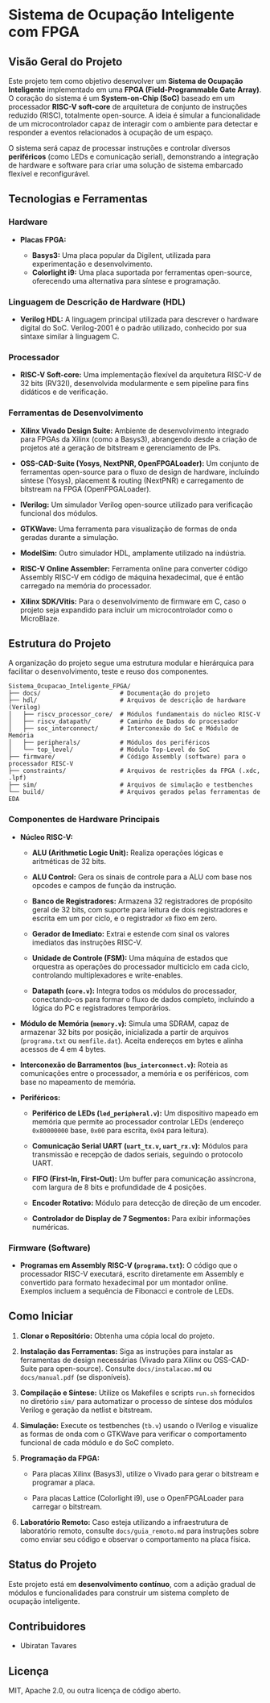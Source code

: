 # Sistema de Ocupação Inteligente com FPGA

## Visão Geral do Projeto

Este projeto tem como objetivo desenvolver um **Sistema de Ocupação Inteligente** implementado em uma **FPGA (Field-Programmable Gate Array)**. O coração do sistema é um **System-on-Chip (SoC)** baseado em um processador **RISC-V soft-core** de arquitetura de conjunto de instruções reduzido (RISC), totalmente open-source. A ideia é simular a funcionalidade de um microcontrolador capaz de interagir com o ambiente para detectar e responder a eventos relacionados à ocupação de um espaço.

O sistema será capaz de processar instruções e controlar diversos **periféricos** (como LEDs e comunicação serial), demonstrando a integração de hardware e software para criar uma solução de sistema embarcado flexível e reconfigurável.

## Tecnologias e Ferramentas

### Hardware

*   **Placas FPGA:**

    *   **Basys3:** Uma placa popular da Digilent, utilizada para experimentação e desenvolvimento.
    *   **Colorlight i9:** Uma placa suportada por ferramentas open-source, oferecendo uma alternativa para síntese e programação.

### Linguagem de Descrição de Hardware (HDL)

*   **Verilog HDL:** A linguagem principal utilizada para descrever o hardware digital do SoC. Verilog-2001 é o padrão utilizado, conhecido por sua sintaxe similar à linguagem C.

### Processador

*   **RISC-V Soft-core:** Uma implementação flexível da arquitetura RISC-V de 32 bits (RV32I), desenvolvida modularmente e sem pipeline para fins didáticos e de verificação.

### Ferramentas de Desenvolvimento

*   **Xilinx Vivado Design Suite:** Ambiente de desenvolvimento integrado para FPGAs da Xilinx (como a Basys3), abrangendo desde a criação de projetos até a geração de bitstream e gerenciamento de IPs.

*   **OSS-CAD-Suite (Yosys, NextPNR, OpenFPGALoader):** Um conjunto de ferramentas open-source para o fluxo de design de hardware, incluindo síntese (Yosys), placement & routing (NextPNR) e carregamento de bitstream na FPGA (OpenFPGALoader).

*   **IVerilog:** Um simulador Verilog open-source utilizado para verificação funcional dos módulos.

*   **GTKWave:** Uma ferramenta para visualização de formas de onda geradas durante a simulação.

*   **ModelSim:** Outro simulador HDL, amplamente utilizado na indústria.

*   **RISC-V Online Assembler:** Ferramenta online para converter código Assembly RISC-V em código de máquina hexadecimal, que é então carregado na memória do processador.

*   **Xilinx SDK/Vitis:** Para o desenvolvimento de firmware em C, caso o projeto seja expandido para incluir um microcontrolador como o MicroBlaze.

## Estrutura do Projeto

A organização do projeto segue uma estrutura modular e hierárquica para facilitar o desenvolvimento, teste e reuso dos componentes.

```
Sistema_Ocupacao_Inteligente_FPGA/
├── docs/                      # Documentação do projeto
├── hdl/                       # Arquivos de descrição de hardware (Verilog)
│   ├── riscv_processor_core/  # Módulos fundamentais do núcleo RISC-V
│   ├── riscv_datapath/        # Caminho de Dados do processador
│   ├── soc_interconnect/      # Interconexão do SoC e Módulo de Memória
│   ├── peripherals/           # Módulos dos periféricos
│   └── top_level/             # Módulo Top-Level do SoC
├── firmware/                  # Código Assembly (software) para o processador RISC-V
├── constraints/               # Arquivos de restrições da FPGA (.xdc, .lpf)
├── sim/                       # Arquivos de simulação e testbenches
└── build/                     # Arquivos gerados pelas ferramentas de EDA
```

### Componentes de Hardware Principais

*   **Núcleo RISC-V:**

    *   **ALU (Arithmetic Logic Unit):** Realiza operações lógicas e aritméticas de 32 bits.

    *   **ALU Control:** Gera os sinais de controle para a ALU com base nos opcodes e campos de função da instrução.

    *   **Banco de Registradores:** Armazena 32 registradores de propósito geral de 32 bits, com suporte para leitura de dois registradores e escrita em um por ciclo, e o registrador `x0` fixo em zero.

    *   **Gerador de Imediato:** Extrai e estende com sinal os valores imediatos das instruções RISC-V.

    *   **Unidade de Controle (FSM):** Uma máquina de estados que orquestra as operações do processador multiciclo em cada ciclo, controlando multiplexadores e write-enables.

    *   **Datapath (`core.v`):** Integra todos os módulos do processador, conectando-os para formar o fluxo de dados completo, incluindo a lógica do PC e registradores temporários.

*   **Módulo de Memória (`memory.v`):** Simula uma SDRAM, capaz de armazenar 32 bits por posição, inicializada a partir de arquivos (`programa.txt` ou `memfile.dat`). Aceita endereços em bytes e alinha acessos de 4 em 4 bytes.

*   **Interconexão de Barramentos (`bus_interconnect.v`):** Roteia as comunicações entre o processador, a memória e os periféricos, com base no mapeamento de memória.

*   **Periféricos:**

    *   **Periférico de LEDs (`led_peripheral.v`):** Um dispositivo mapeado em memória que permite ao processador controlar LEDs (endereço `0x80000000` base, `0x00` para escrita, `0x04` para leitura).

    *   **Comunicação Serial UART (`uart_tx.v`, `uart_rx.v`):** Módulos para transmissão e recepção de dados seriais, seguindo o protocolo UART.

    *   **FIFO (First-In, First-Out):** Um buffer para comunicação assíncrona, com largura de 8 bits e profundidade de 4 posições.

    *   **Encoder Rotativo:** Módulo para detecção de direção de um encoder.

    *   **Controlador de Display de 7 Segmentos:** Para exibir informações numéricas.

### Firmware (Software)

*   **Programas em Assembly RISC-V (`programa.txt`):** O código que o processador RISC-V executará, escrito diretamente em Assembly e convertido para formato hexadecimal por um montador online. Exemplos incluem a sequência de Fibonacci e controle de LEDs.

## Como Iniciar

1.  **Clonar o Repositório:** Obtenha uma cópia local do projeto.

2.  **Instalação das Ferramentas:** Siga as instruções para instalar as ferramentas de design necessárias (Vivado para Xilinx ou OSS-CAD-Suite para open-source). Consulte `docs/instalacao.md` ou `docs/manual.pdf` (se disponíveis).


3.  **Compilação e Síntese:** Utilize os Makefiles e scripts `run.sh` fornecidos no diretório `sim/` para automatizar o processo de síntese dos módulos Verilog e geração da netlist e bitstream.

4.  **Simulação:** Execute os testbenches (`tb.v`) usando o IVerilog e visualize as formas de onda com o GTKWave para verificar o comportamento funcional de cada módulo e do SoC completo.

5.  **Programação da FPGA:**

    *   Para placas Xilinx (Basys3), utilize o Vivado para gerar o bitstream e programar a placa.

    *   Para placas Lattice (Colorlight i9), use o OpenFPGALoader para carregar o bitstream.

6.  **Laboratório Remoto:** Caso esteja utilizando a infraestrutura de laboratório remoto, consulte `docs/guia_remoto.md` para instruções sobre como enviar seu código e observar o comportamento na placa física.

## Status do Projeto

Este projeto está em **desenvolvimento contínuo**, com a adição gradual de módulos e funcionalidades para construir um sistema completo de ocupação inteligente.

## Contribuidores

* Ubiratan Tavares

## Licença

MIT, Apache 2.0, ou outra licença de código aberto.
